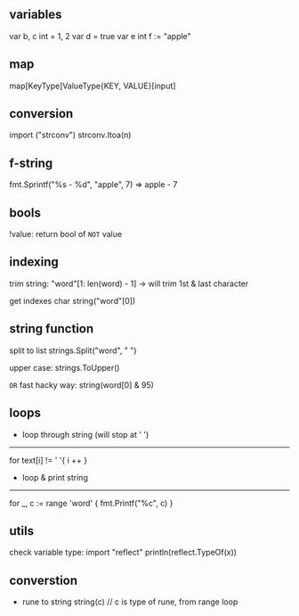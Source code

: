## variables
var b, c int = 1, 2
var d = true
var e int 
f := "apple"


## map
map[KeyType]ValueType{KEY, VALUE}[input]

## conversion
import ("strconv")
strconv.Itoa(n)

## f-string
fmt.Sprintf("%s -  %d", "apple", 7) => apple - 7

## bools
!value: return bool of `NOT` value

## indexing
trim string:
  "word"[1: len(word) - 1] -> will trim 1st & last character

get indexes char
  string("word"[0])

## string function
split to list
  strings.Split("word", " ")

upper case:
  strings.ToUpper()

`OR` fast hacky way:
  string(word[0] & 95)

## loops
- loop through string (will stop at ' ')
------------------------------
  for text[i] != ' '{
    i ++
  }

- loop & print string
------------------------------
for _, c := range 'word' {
  fmt.Printf("%c", c)
}


## utils
check variable type:
  import "reflect"
  println(reflect.TypeOf(x))


## converstion
- rune to string 
  string(c) // c is type of rune, from range loop